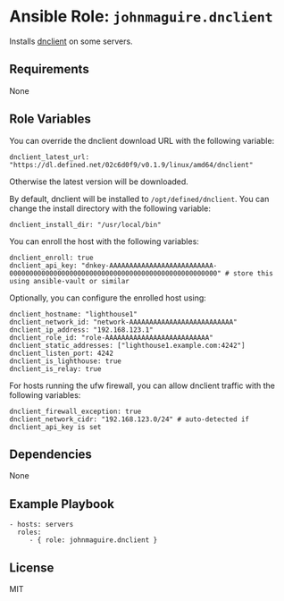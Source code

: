 Ansible Role: `johnmaguire.dnclient`
=========

Installs [dnclient](https://defined.net) on some servers.

Requirements
------------

None

Role Variables
--------------

You can override the dnclient download URL with the following variable:

```
dnclient_latest_url: "https://dl.defined.net/02c6d0f9/v0.1.9/linux/amd64/dnclient"
```

Otherwise the latest version will be downloaded.

By default, dnclient will be installed to `/opt/defined/dnclient`. You can change the install directory with the following variable:

```
dnclient_install_dir: "/usr/local/bin"
```

You can enroll the host with the following variables:

```
dnclient_enroll: true
dnclient_api_key: "dnkey-AAAAAAAAAAAAAAAAAAAAAAAAAA-0000000000000000000000000000000000000000000000000000" # store this using ansible-vault or similar
```

Optionally, you can configure the enrolled host using:

```
dnclient_hostname: "lighthouse1"
dnclient_network_id: "network-AAAAAAAAAAAAAAAAAAAAAAAAAA"
dnclient_ip_address: "192.168.123.1"
dnclient_role_id: "role-AAAAAAAAAAAAAAAAAAAAAAAAAA"
dnclient_static_addresses: ["lighthouse1.example.com:4242"]
dnclient_listen_port: 4242
dnclient_is_lighthouse: true
dnclient_is_relay: true
```

For hosts running the ufw firewall, you can allow dnclient traffic with the following variables:

```
dnclient_firewall_exception: true
dnclient_network_cidr: "192.168.123.0/24" # auto-detected if dnclient_api_key is set
```

Dependencies
------------

None

Example Playbook
----------------

    - hosts: servers
      roles:
         - { role: johnmaguire.dnclient }

License
-------

MIT
